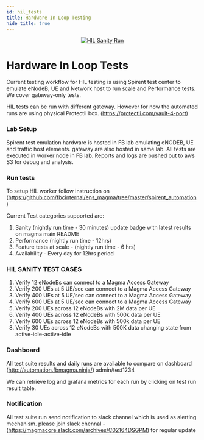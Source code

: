 ```yaml
---
id: hil_tests
title: Hardware In Loop Testing
hide_title: true
---
```


<p align="center">
    <a href="http://automation.fbmagma.ninja"><img src="http://ens-spirent-test-summary.com.s3-us-west-1.amazonaws.com/sanity/hilsanityres.svg" alt="HIL Sanity Run"></a>
</p>

# Hardware In Loop Tests

Current testing workflow for HIL testing is using Spirent test center to emulate eNodeB, UE and Network host to run scale and Performance tests. We cover
gateway-only tests.

HIL tests can be run with different gateway. However for now the automated runs are using physical Protectli box. (https://protectli.com/vault-4-port)

### Lab Setup


Spirent test emulation hardware is hosted in FB lab emulating eNODEB, UE and traffic host elements. gateway are also hosted in same lab. All tests are
executed in worker node in FB lab. Reports and logs are pushed out to aws S3 for debug and analysis.

### Run tests

To setup HIL worker follow instruction on (https://github.com/fbcinternal/ens_magma/tree/master/spirent_automation)

Current Test categories supported are:
1. Sanity (nightly run time - 30 minutes) update badge with latest results on magma main README
1. Performance (nightly run time - 12hrs)
1. Feature tests at scale - (nightly run time - 6 hrs)
1. Availability - Every day for 12hrs period

### HIL SANITY TEST CASES
1. Verify 12 eNodeBs can connect to a Magma Access Gateway
1. Verify 200 UEs at 5 UE/sec can connect to a Magma Access Gateway
1. Verify 400 UEs at 5 UE/sec can connect to a Magma Access Gateway
1. Verify 600 UEs at 5 UE/sec can connect to a Magma Access Gateway
1. Verify 200 UEs across 12 eNodeBs with 2M data per UE
1. Verify 400 UEs across 12 eNodeBs with 500k data per UE
1. Verify 600 UEs across 12 eNodeBs with 500k data per UE
1. Verify 30 UEs across 12 eNodeBs with 500K data changing state from active-idle-active-idle

### Dashboard
All test suite results and daily runs are available to compare on dashboard
(http://automation.fbmagma.ninja/) admin/test1234

We can retrieve log and grafana metrics for each run by clicking on test run result table.

### Notification
All test suite run send notification to slack channel which is used as alerting mechanism.
please join slack chennal - (https://magmacore.slack.com/archives/C02164DSGPM) for regular update

